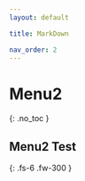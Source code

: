 ```yaml
---
layout: default

title: MarkDown

nav_order: 2
---
```




# Menu2

{: .no_toc }



## Menu2 Test

{: .fs-6  .fw-300 }

